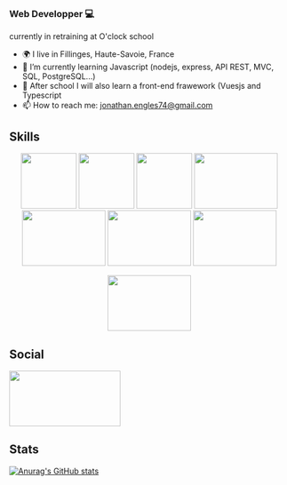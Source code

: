 ### Web Developper 💻

currently in retraining at O'clock school

<!--
**JonathanEngles/JonathanEngles** is a ✨ _special_ ✨ repository because its `README.md` (this file) appears on your GitHub profile.

Here are some ideas to get you started:

- 🌱 I’m currently learning ...
- 👯 I’m looking to collaborate on ...
- 🤔 I’m looking for help with ...
- 💬 Ask me about ...
- 📫 How to reach me: ...
- 😄 Pronouns: ...
- ⚡ Fun fact: ...
-->
- 🌍 I live in Fillinges, Haute-Savoie, France
- 🙂 I’m currently learning Javascript (nodejs, express, API REST, MVC, SQL, PostgreSQL...)
- 🧠 After school I will also learn a front-end frawework (Vuesjs and Typescript
- 📫 How to reach me: jonathan.engles74@gmail.com

## Skills
[<p align="center"><img src="https://user-images.githubusercontent.com/115041807/220950510-c7524aa1-584a-418e-b110-cc8ae704ae41.png" width="100" height="100">](https://developer.mozilla.org/fr/docs/Web/HTML)
[<img src="https://user-images.githubusercontent.com/115041807/220955890-4e2bfce3-92d1-4ed9-a221-02f42c37bc86.png" width="100" height="100">](https://developer.mozilla.org/fr/docs/Web/CSS)
[<img src="https://user-images.githubusercontent.com/115041807/220956528-7772b087-1bab-4711-bdff-b7e53965724b.png" width="100" height="100">](https://developer.mozilla.org/fr/docs/Web/JavaScript)
[<img src="https://user-images.githubusercontent.com/115041807/220957802-d02f9b60-b059-4d26-96a2-29bb4ab927aa.png" width="150" height="100">](https://nodejs.org/en/about/)
[<img src="https://user-images.githubusercontent.com/115041807/220957129-6df00740-8cc7-4d35-812a-d22cb4c33103.png" width="150" height="100">](https://fr.wikipedia.org/wiki/Structured_Query_Language)
[<img src="https://user-images.githubusercontent.com/115041807/220958281-ab169c24-3a11-4dfb-b549-f6da1c32def4.png" width="150" height="100">](https://www.postgresql.org/)
[<img src="https://user-images.githubusercontent.com/115041807/220958706-306a693d-0e3b-4c25-bbe0-4b01f0019439.png" width="150" height="100"></p>](https://www.mongodb.com/fr-fr)
[<p align="center"><img src="https://user-images.githubusercontent.com/115041807/220959889-762324df-6d54-447d-8fde-46ce85010dc3.png" width="150" height="100"></p>](https://www.docker.com/)


## Social

[<img src="https://user-images.githubusercontent.com/115041807/220960542-e416bcfc-469e-433f-92a4-c3af5e507dfb.png" width="200" height="100">](https://www.linkedin.com/in/jonathan-engles74/)


## Stats

[![Anurag's GitHub stats](https://github-readme-stats.vercel.app/api?username=JonathanEngles)](https://github.com/anuraghazra/github-readme-stats)

